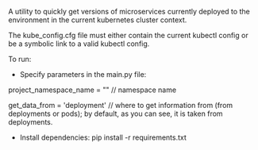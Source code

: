 A utility to quickly get versions of microservices currently deployed to the environment in the current kubernetes cluster context.

The kube_config.cfg file must either contain the current kubectl config or be a symbolic link to a valid kubectl config.

To run:

- Specify parameters in the main.py file:

project_namespace_name = "" // namespace name

get_data_from = 'deployment' // where to get information from (from deployments or pods); by default, as you can see, it is taken from deployments.

- Install dependencies: pip install -r requirements.txt
